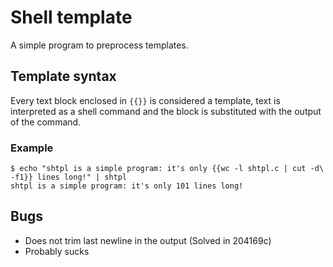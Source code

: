 # Shell template
A simple program to preprocess templates.

## Template syntax

Every text block enclosed in ```{{}}``` is considered a template, text
is interpreted as a shell command and the block is substituted with the
output of the command.

### Example
```
$ echo "shtpl is a simple program: it's only {{wc -l shtpl.c | cut -d\  -f1}} lines long!" | shtpl
shtpl is a simple program: it's only 101 lines long!
```

## Bugs
* Does not trim last newline in the output (Solved in 204169c)
* Probably sucks
